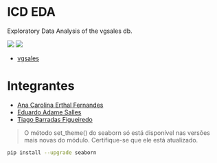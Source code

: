 # ICD EDA
Exploratory Data Analysis of the vgsales db.

![](https://img.shields.io/github/contributors/adamesalles/icd-eda?style=for-the-badge) ![](https://img.shields.io/github/commit-activity/m/adamesalles/icd-eda?color=red&style=for-the-badge)

 - [vgsales](https://www.kaggle.com/kedokedokedo/vgsales)

# Integrantes

 - [Ana Carolina Erthal Fernandes](https://github.com/anacarolerthal)
 - [Eduardo Adame Salles](https://github.com/adamesalles)
 - [Tiago Barradas Figueiredo](https://github.com/barrafas)
 

> O método set_theme() do seaborn só está disponível nas versões mais novas do módulo. Certifique-se que ele está atualizado.

```bash
pip install --upgrade seaborn
```
